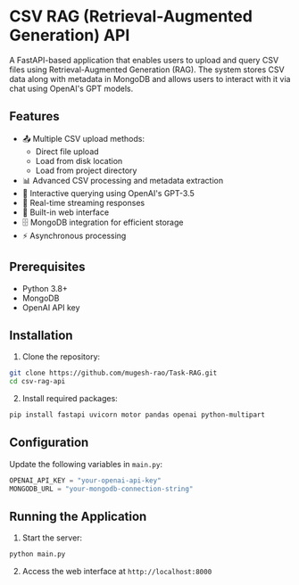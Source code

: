 # CSV RAG (Retrieval-Augmented Generation) API

A FastAPI-based application that enables users to upload and query CSV files using Retrieval-Augmented Generation (RAG). The system stores CSV data along with metadata in MongoDB and allows users to interact with it via chat using OpenAI's GPT models.

## Features

- 📤 Multiple CSV upload methods:
  - Direct file upload
  - Load from disk location
  - Load from project directory
- 📊 Advanced CSV processing and metadata extraction
- 💬 Interactive querying using OpenAI's GPT-3.5
- 🔄 Real-time streaming responses
- 📱 Built-in web interface
- 🗄️ MongoDB integration for efficient storage
- ⚡ Asynchronous processing

## Prerequisites

- Python 3.8+
- MongoDB
- OpenAI API key

## Installation

1. Clone the repository:
```bash
git clone https://github.com/mugesh-rao/Task-RAG.git
cd csv-rag-api
```

2. Install required packages:
```bash
pip install fastapi uvicorn motor pandas openai python-multipart
```

## Configuration

Update the following variables in `main.py`:

```python
OPENAI_API_KEY = "your-openai-api-key"
MONGODB_URL = "your-mongodb-connection-string"
```

## Running the Application

1. Start the server:
```bash
python main.py
```

2. Access the web interface at `http://localhost:8000`
